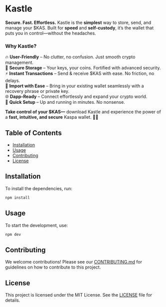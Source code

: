 # Kastle

**Secure. Fast. Effortless.** Kastle is the **simplest** way to store, send, and manage your $KAS. Built for **speed** and **self-custody**, it’s the wallet that puts you in control—without the headaches.  

### **Why Kastle?**  
🔥 **User-Friendly** – No clutter, no confusion. Just smooth crypto management.  
🔐 **Secure Storage** – Your keys, your coins. Fortified with advanced security.  
⚡ **Instant Transactions** – Send & receive $KAS with ease. No friction, no delays.  
🔄 **Import with Ease** – Bring in your existing wallet seamlessly with a recovery phrase or private key.  
🌐 **Dapp-Ready** – Connect effortlessly and expand your crypto world.  
🚀 **Quick Setup** – Up and running in minutes. No nonsense.  

**Take control of your $KAS—** download Kastle and experience the power of a **fast, intuitive, and secure** Kaspa wallet. 🏰🔑

## Table of Contents

- [Installation](#installation)
- [Usage](#usage)
- [Contributing](#contributing)
- [License](#license)

## Installation

To install the dependencies, run:

```bash
npm install
```

## Usage

To start the development, use:

```bash
npm dev
```

## Contributing

We welcome contributions! Please see our [CONTRIBUTING.md](https://github.com/forbole/kastle/blob/main/CONTRIBUTING.md)
for guidelines on how to contribute to this
project.

## License

This project is licensed under the MIT License. See the [LICENSE](https://github.com/forbole/kastle/blob/main/LICENSE)
file for details.
